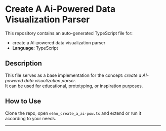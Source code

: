 # Create A Ai-Powered Data Visualization Parser

This repository contains an auto-generated TypeScript file for:

- create a AI-powered data visualization parser
- **Language**: TypeScript

## Description

This file serves as a base implementation for the concept: *create a AI-powered data visualization parser*.  
It can be used for educational, prototyping, or inspiration purposes.

## How to Use

Clone the repo, open `e6hn_create_a_ai-pow.ts` and extend or run it according to your needs.

---


